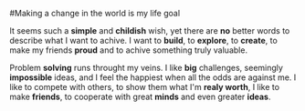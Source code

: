 #Making a change in the world is my life goal

It seems such a **simple** and **childish** wish, yet there are **no** better words to
describe what I want to achive. I want
to **build**, to **explore**, to **create**, to make
my friends **proud** and to achive something truly valuable.

Problem **solving** runs throught my veins. I
like **big** challenges, seemingly **impossible** ideas, and I feel the happiest when all the odds
are against me. I like to compete with others, to show them what I'm **realy worth**, I like to make **friends**, to cooperate with great **minds** and even greater **ideas**.
